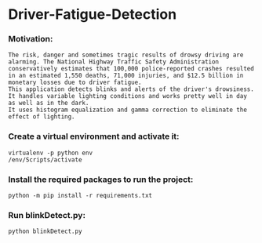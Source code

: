 # Driver-Fatigue-Detection

### Motivation:
	The risk, danger and sometimes tragic results of drowsy driving are alarming. The National Highway Traffic Safety Administration conservatively estimates that 100,000 police-reported crashes resulted in an estimated 1,550 deaths, 71,000 injuries, and $12.5 billion in monetary losses due to driver fatigue.
	This application detects blinks and alerts of the driver's drowsiness. It handles variable lighting conditions and works pretty well in day as well as in the dark.
	It uses histogram equalization and gamma correction to eliminate the effect of lighting.

### Create a virtual environment and activate it:
	virtualenv -p python env
	/env/Scripts/activate

### Install the required packages to run the project:
	python -m pip install -r requirements.txt

### Run blinkDetect.py:
	python blinkDetect.py


